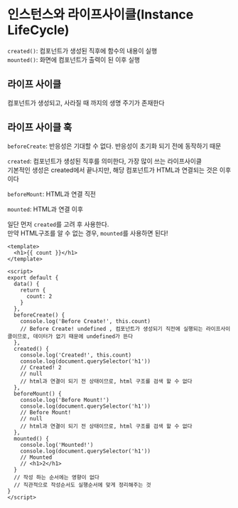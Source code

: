 # 인스턴스와 라이프사이클(Instance LifeCycle)
`created()`: 컴포넌트가 생성된 직후에 함수의 내용이 실행  
`mounted()`: 화면에 컴포넌트가 출력이 된 이후 실행

## 라이프 사이클
컴포넌트가 생성되고, 사라질 때 까지의 생명 주기가 존재한다

## 라이프 사이클 훅
`beforeCreate`: 반응성은 기대할 수 없다. 반응성이 초기화 되기 전에 동작하기 때문  

`created`: 컴포넌트가 생성된 직후를 의미한다, 가장 많이 쓰는 라이프사이클  
기본적인 생성은 created에서 끝나지만, 해당 컴포넌트가 HTML과 연결되는 것은 이후이다  

`beforeMount`: HTML과 연결 직전  

`mounted`: HTML과 연결 이후   

일단 먼저 `created`를 고려 후 사용한다.  
만약 HTML구조를 알 수 없는 경우, `mounted`를 사용하면 된다!

```vue
<template>
  <h1>{{ count }}</h1>
</template>

<script>
export default {
  data() {
    return {
      count: 2
    }
  },
  beforeCreate() {
    console.log('Before Create!', this.count) 
    // Before Create! undefined , 컴포넌트가 생성되기 직전에 실행되는 라이프사이클이므로, 데이터가 없기 때문에 undefined가 뜬다
  },
  created() {
    console.log('Created!', this.count) 
    console.log(document.querySelector('h1')) 
    // Created! 2 
    // null 
    // html과 연결이 되기 전 상태이므로, html 구조를 검색 할 수 없다
  },
  beforeMount() {
    console.log('Before Mount!')
    console.log(document.querySelector('h1')) 
    // Before Mount!
    // null
    // html과 연결이 되기 전 상태이므로, html 구조를 검색 할 수 없다
  },
  mounted() {
    console.log('Mounted!')
    console.log(document.querySelector('h1')) 
    // Mounted
    // <h1>2</h1>
  }
  // 작성 하는 순서에는 영향이 없다
  // 직관적으로 작성순서도 실행순서에 맞게 정리해주는 것
}
</script>
```